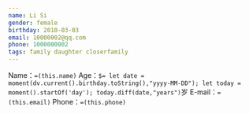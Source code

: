 ```yaml
---
name: Li Si
gender: female
birthday: 2010-03-03
email: 10000002@qq.com
phone: 1000000002
tags: family daughter closerfamily
---
```


Name：`=(this.name)`
Age：`$= let date = moment(dv.current().birthday.toString(),"yyyy-MM-DD"); let today = moment().startOf('day'); today.diff(date,"years")`岁
E-mail：`=(this.email)`
Phone：`=(this.phone)`